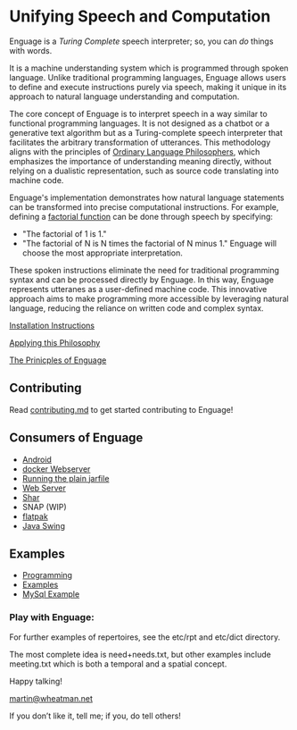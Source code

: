 # Unifying Speech and Computation

Enguage is a _Turing Complete_ speech interpreter;
so, you can _do_ things with words.

It is a machine understanding system which is programmed through spoken language. Unlike traditional programming languages, Enguage allows users to define and execute instructions purely via speech, making it unique in its approach to natural language understanding and computation.

The core concept of Enguage is to interpret speech in a way similar to functional programming languages. It is not designed as a chatbot or a generative text algorithm but as a Turing-complete speech interpreter that facilitates the arbitrary transformation of utterances. This methodology aligns with the principles of [Ordinary Language Philosophers](https://en.wikipedia.org/wiki/Ordinary_language_philosophy), which emphasizes the importance of understanding meaning directly, without relying on a dualistic representation, such as source code translating into machine code.

Enguage's implementation demonstrates how natural language statements can be transformed into precise computational instructions. For example, defining a [factorial function](etc/rpts/maths/the-of-is-%2Bwhat_is_the-.txt) can be done through speech by specifying:
- "The factorial of 1 is 1."
- "The factorial of N is N times the factorial of N minus 1."
Enguage will choose the most appropriate interpretation.

These spoken instructions eliminate the need for traditional programming syntax and can be processed directly by Enguage. In this way, Enguage represents utteranes as a user-defined machine code. This innovative approach aims to make programming more accessible by leveraging natural language, reducing the reliance on written code and complex syntax.

[Installation Instructions](doc/install.md)

[Applying this Philosophy](doc/philosophy.md)

[The Prinicples of Enguage](doc/principles.md)

## Contributing

Read [contributing.md](doc/contributing.md) to get started contributing to Enguage!

## Consumers of Enguage

- [Android](doc/android.md)
- [docker Webserver](doc/container.md)
- [Running the plain jarfile](doc/jarfile.md)
- [Web Server](doc/httpd.md)
- [Shar](doc/shar.md)
- SNAP (WIP)
- [flatpak](doc/flatpak.md)
- [Java Swing](doc/swing.md)

## Examples

- [Programming](doc/programming.md)
- [Examples](doc/examples.md)
- [MySql Example](doc/mySql.md)

### Play with Enguage:

For further examples of repertoires, see the etc/rpt and etc/dict directory.

The most complete idea is need+needs.txt, but other examples include meeting.txt which is both
a temporal and a spatial concept.

Happy talking!

martin@wheatman.net

If you don’t like it, tell me; if you, do tell others!
